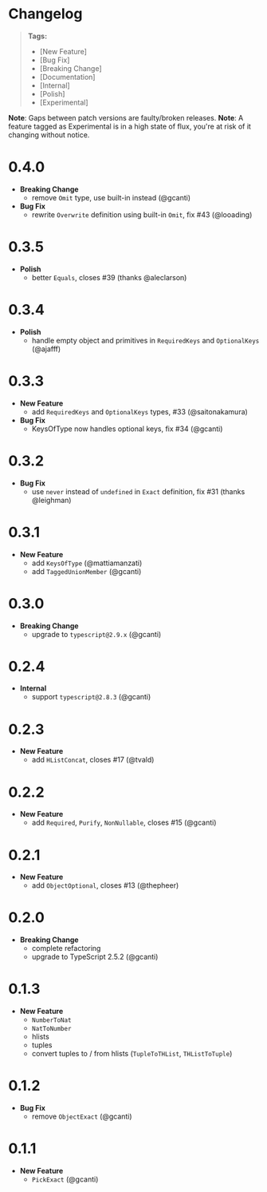 # Changelog

> **Tags:**
>
> - [New Feature]
> - [Bug Fix]
> - [Breaking Change]
> - [Documentation]
> - [Internal]
> - [Polish]
> - [Experimental]

**Note**: Gaps between patch versions are faulty/broken releases. **Note**: A feature tagged as Experimental is in a
high state of flux, you're at risk of it changing without notice.

# 0.4.0

- **Breaking Change**
  - remove `Omit` type, use built-in instead (@gcanti)
- **Bug Fix**
  - rewrite `Overwrite` definition using built-in `Omit`, fix #43 (@looading)

# 0.3.5

- **Polish**
  - better `Equals`, closes #39 (thanks @aleclarson)

# 0.3.4

- **Polish**
  - handle empty object and primitives in `RequiredKeys` and `OptionalKeys` (@ajafff)

# 0.3.3

- **New Feature**
  - add `RequiredKeys` and `OptionalKeys` types, #33 (@saitonakamura)
- **Bug Fix**
  - KeysOfType now handles optional keys, fix #34 (@gcanti)

# 0.3.2

- **Bug Fix**
  - use `never` instead of `undefined` in `Exact` definition, fix #31 (thanks @leighman)

# 0.3.1

- **New Feature**
  - add `KeysOfType` (@mattiamanzati)
  - add `TaggedUnionMember` (@gcanti)

# 0.3.0

- **Breaking Change**
  - upgrade to `typescript@2.9.x` (@gcanti)

# 0.2.4

- **Internal**
  - support `typescript@2.8.3` (@gcanti)

# 0.2.3

- **New Feature**
  - add `HListConcat`, closes #17 (@tvald)

# 0.2.2

- **New Feature**
  - add `Required`, `Purify`, `NonNullable`, closes #15 (@gcanti)

# 0.2.1

- **New Feature**
  - add `ObjectOptional`, closes #13 (@thepheer)

# 0.2.0

- **Breaking Change**
  - complete refactoring
  - upgrade to TypeScript 2.5.2 (@gcanti)

# 0.1.3

- **New Feature**
  - `NumberToNat`
  - `NatToNumber`
  - hlists
  - tuples
  - convert tuples to / from hlists (`TupleToTHList`, `THListToTuple`)

# 0.1.2

- **Bug Fix**
  - remove `ObjectExact` (@gcanti)

# 0.1.1

- **New Feature**
  - `PickExact` (@gcanti)
